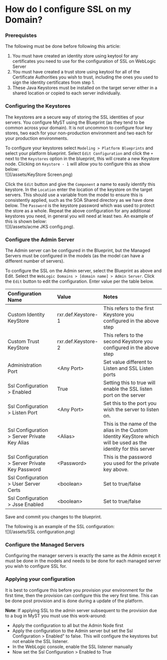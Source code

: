 # How do I configure SSL on my Domain?

### Prerequistes

The following must be done before following this article:  
1. You must have created an identity store using keytool for any certificates you need to use for the configuration of SSL on WebLogic Server  
2. You must have created a trust store using keytool for all of the Certificate Authorities you wish to trust, including the ones you used to sign the identity certificates from step 1.  
3. These Java Keystores must be installed on the target server either in a shared location or copied to each server individually.

### Configuring the Keystores

The keystores are a secure way of storing the SSL identities of your servers. You configure MyST using the Blueprint \(as they tend to be common across your domain\). It is not uncommon to configure four key stores, two each for your non-production environment and two each for your production environments.

To configure your keystores select `Modeling > Platform Blueprints` and select your platform blueprint. Select `Edit Configuration` and click the `+` next to the `Keystores` option in the blueprint, this will create a new Keystore node. Clicking on `Keystore - 1` will allow you to configure this as show below:  
![](/assets/KeyStore Screen.png)

Click the `Edit` button and give the `Component` a name to easily identify this keystore. In the `Location` enter the location of the keystore on the target servers. This should use a variable from the model to ensure this is consistently applied, such as the SOA Shared directory as we have done below. The `Password` is the keystore password which was used to protect the store as a whole. Repeat the above configuration for any additional keystores you need, in general you will need at least two. An example of this is shown below:  
![](/assets/acme JKS config.png).

### Configure the Admin Server

The Admin server can be configured in the Blueprint, but the Managed Servers must be configured in the models \(as the model can have a different number of servers\).

To configure the SSL on the Admin server, select the Blueprint as above and Edit. Select the `WebLogic Domains > [domain name] > Admin Server`. Click the `Edit` button to edit the configuration. Enter value per the table below.

| Configuration Name | Value | Notes |
| :--- | :--- | :--- |
| Custom Identity KeyStore | rxr.def.Keystore-1 | This refers to the first Keystore you configured in the above step |
| Custom Trust KeyStore | rxr.def.Keystore-2 | This refers to the second Keystore you configured in the above step |
| Administration Port | &lt;Any Port&gt; | Set value different to Listen and SSL Listen ports |
| Ssl Configuration &gt; Enabled | True | Setting this to true will enable the SSL listen port on the server |
| Ssl Configuration &gt; Listen Port | &lt;Any Port&gt; | Set this to the port you wish the server to listen on. |
| Ssl Configuration &gt; Server Private Key Alias | &lt;Alias&gt; | This is the name of the alias in the Custom Identity KeyStore which will be used as the identity for this server |
| Ssl Configuration &gt; Server Private Key Password | &lt;Password&gt; | This is the password you used for the private key above. |
| Ssl Configuration &gt; User Server Certs | &lt;boolean&gt; | Set to true/false |
| Ssl Configuration &gt; Jsse Enabled | &lt;boolean&gt; | Set to true/false |

Save and commit you changes to the blueprint.

The following is an example of the SSL configuration:<br> ![](/assets/SSL configuration.png)

### Configure the Managed Servers

Configuring the manager servers is exactly the same as the Admin except it must be done in the models and needs to be done for each managed server you wish to configure SSL for.

### Applying your configuration

It is best to configure this before you provision your environment for the first time, then the provision can configure this the very first time. This can be done post provision and is done during a update of the platform.

**Note**: If applying SSL to the admin server subsequent to the provision due to a bug in MyST you must use this work-around:

* Apply the configuration to all but the Admin Node first
* Apply the configuration to the Admin server but set the Ssl Configuration &gt; Enabled" to false. This will configure the keystores but not enable the SSL listener.
* In the WebLogic console, enable the SSL listener manually
* Now set the Ssl Configuration &gt; Enabled to True



